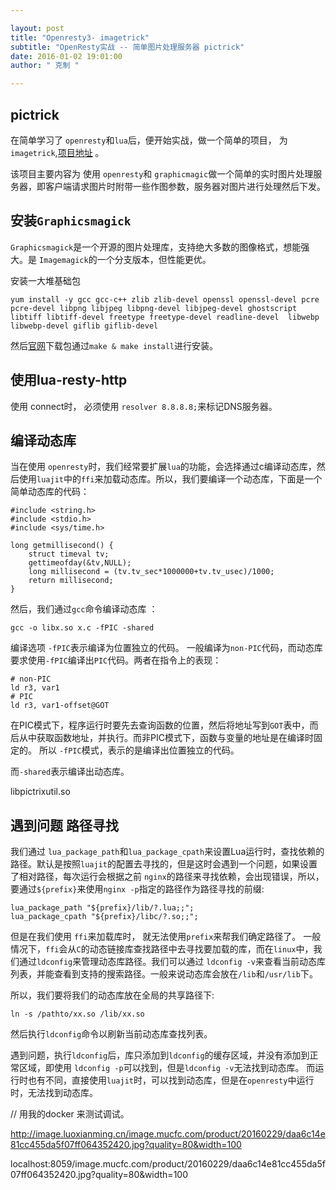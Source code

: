 ```yaml
---

layout:	post
title: "Openresty3- imagetrick"
subtitle: "OpenResty实战 -- 简单图片处理服务器 pictrick"
date: 2016-01-02 19:01:00
author: " 克制 "

---
```


## pictrick

在简单学习了 `openresty`和`lua`后，便开始实战，做一个简单的项目， 为 `imagetrick`,[项目地址](https://github.com/CodingForMoney/imagetrick.git) 。 

该项目主要内容为 使用 `openresty`和 `graphicmagic`做一个简单的实时图片处理服务器，即客户端请求图片时附带一些作图参数，服务器对图片进行处理然后下发。

## 安装`Graphicsmagick`

`Graphicsmagick`是一个开源的图片处理库，支持绝大多数的图像格式，想能强大。是 `Imagemagick`的一个分支版本，但性能更优。

安装一大堆基础包 

	yum install -y gcc gcc-c++ zlib zlib-devel openssl openssl-devel pcre pcre-devel libpng libjpeg libpng-devel libjpeg-devel ghostscript libtiff libtiff-devel freetype freetype-devel readline-devel  libwebp libwebp-devel giflib giflib-devel
 
 然后[官网](http://www.graphicsmagick.org/index.html)下载包通过`make & make install`进行安装。
 
## 使用lua-resty-http

使用 connect时， 必须使用  `resolver 8.8.8.8;`来标记DNS服务器。

## 编译动态库

当在使用 `openresty`时，我们经常要扩展`lua`的功能，会选择通过c编译动态库，然后使用`luajit`中的`ffi`来加载动态库。所以，我们要编译一个动态库，下面是一个简单动态库的代码：

	#include <string.h>
	#include <stdio.h>
	#include <sys/time.h>
	
	long getmillisecond() {
	    struct timeval tv;
	    gettimeofday(&tv,NULL);
	    long millisecond = (tv.tv_sec*1000000+tv.tv_usec)/1000;
	    return millisecond;
	}

然后，我们通过`gcc`命令编译动态库 ：

	gcc -o libx.so x.c -fPIC -shared
	
编译选项 `-fPIC`表示编译为位置独立的代码。 一般编译为`non-PIC`代码，而动态库要求使用`-fPIC`编译出`PIC`代码。两者在指令上的表现：

	# non-PIC
	ld r3, var1
	# PIC
	ld r3, var1-offset@GOT
	
在PIC模式下，程序运行时要先去查询函数的位置，然后将地址写到`GOT`表中，而后从中获取函数地址，并执行。而非PIC模式下，函数与变量的地址是在编译时固定的。 所以 `-fPIC`模式，表示的是编译出位置独立的代码。

而`-shared`表示编译出动态库。

libpictrixutil.so

## 遇到问题 路径寻找

我们通过 `lua_package_path`和`lua_package_cpath`来设置Lua运行时，查找依赖的路径。默认是按照`luajit`的配置去寻找的，但是这时会遇到一个问题，如果设置了相对路径，每次运行会根据之前 `nginx`的路径来寻找依赖，会出现错误，所以，要通过`${prefix}`来使用`nginx -p`指定的路径作为路径寻找的前缀:

	lua_package_path "${prefix}/lib/?.lua;;";
	lua_package_cpath "${prefix}/libc/?.so;;";

但是在我们使用 `ffi`来加载库时， 就无法使用`prefix`来帮我们确定路径了。 一般情况下，`ffi`会从`C`的动态链接库查找路径中去寻找要加载的库，而在`linux`中，我们通过`ldconfig`来管理动态库路径。我们可以通过 `ldconfig -v`来查看当前动态库列表，并能查看到支持的搜索路径。一般来说动态库会放在`/lib`和`/usr/lib`下。

所以，我们要将我们的动态库放在全局的共享路径下:

	ln -s /pathto/xx.so /lib/xx.so

然后执行`ldconfig`命令以刷新当前动态库查找列表。

遇到问题，执行`ldconfig`后，库只添加到`ldconfig`的缓存区域，并没有添加到正常区域，即使用 `ldconfig -p`可以找到，但是`ldconfig -v`无法找到动态库。 而运行时也有不同，直接使用`luajit`时，可以找到动态库，但是在`openresty`中运行时，无法找到动态库。



// 用我的docker 来测试调试。

http://image.luoxianming.cn/image.mucfc.com/product/20160229/daa6c14e81cc455da5f07ff064352420.jpg?quality=80&width=100


localhost:8059/image.mucfc.com/product/20160229/daa6c14e81cc455da5f07ff064352420.jpg?quality=80&width=100
